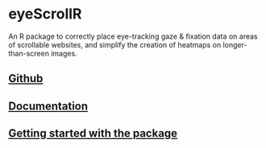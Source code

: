 # eyeScrollR
An R package to correctly place eye-tracking gaze & fixation data on areas of scrollable websites, and simplify the creation of heatmaps on longer-than-screen images.

## [Github](https://github.com/larigaldie-n/eyeScrollR)

## [Documentation](https://larigaldie-n.github.io/eyeScrollR/index.html)

## [Getting started with the package](https://larigaldie-n.github.io/eyeScrollR/articles/eyeScrollR.html)
